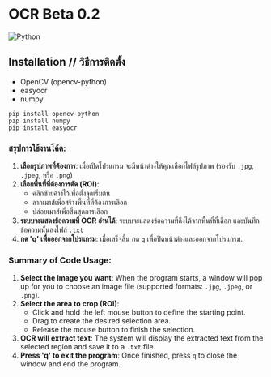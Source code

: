 # OCR Beta 0.2
![Python](https://img.shields.io/badge/python-3670A0?style=for-the-badge&logo=python&logoColor=ffdd54)
## Installation // วิธีการติดตั้ง
- OpenCV (opencv-python)
- easyocr
- numpy

```
pip install opencv-python
pip install numpy
pip install easyocr
```
### สรุปการใช้งานโค้ด:
1. **เลือกรูปภาพที่ต้องการ**: เมื่อเปิดโปรแกรม จะมีหน้าต่างให้คุณเลือกไฟล์รูปภาพ (รองรับ `.jpg`, `.jpeg`, หรือ `.png`)
2. **เลือกพื้นที่ที่ต้องการตัด (ROI)**: 
   - คลิกซ้ายค้างไว้เพื่อตั้งจุดเริ่มต้น
   - ลากเมาส์เพื่อสร้างพื้นที่ที่ต้องการเลือก
   - ปล่อยเมาส์เพื่อสิ้นสุดการเลือก
3. **ระบบจะแสดงข้อความที่ OCR อ่านได้**: ระบบจะแสดงข้อความที่ดึงได้จากพื้นที่ที่เลือก และบันทึกข้อความนั้นลงไฟล์ `.txt`
4. **กด 'q' เพื่อออกจากโปรแกรม**: เมื่อเสร็จสิ้น กด `q` เพื่อปิดหน้าต่างและออกจากโปรแกรม.

### Summary of Code Usage:

1. **Select the image you want**: When the program starts, a window will pop up for you to choose an image file (supported formats: `.jpg`, `.jpeg`, or `.png`).
2. **Select the area to crop (ROI)**: 
   - Click and hold the left mouse button to define the starting point.
   - Drag to create the desired selection area.
   - Release the mouse button to finish the selection.
3. **OCR will extract text**: The system will display the extracted text from the selected region and save it to a `.txt` file.
4. **Press 'q' to exit the program**: Once finished, press `q` to close the window and end the program.
